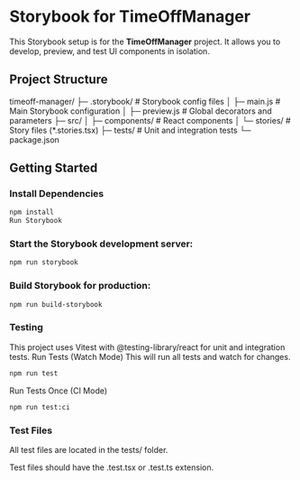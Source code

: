 # Storybook for TimeOffManager

This Storybook setup is for the **TimeOffManager** project. It allows you to develop, preview, and test UI components in isolation.

## Project Structure

timeoff-manager/
├─ .storybook/ # Storybook config files
│ ├─ main.js # Main Storybook configuration
│ ├─ preview.js # Global decorators and parameters
├─ src/
│ ├─ components/ # React components
│ └─ stories/ # Story files (*.stories.tsx)
├─ tests/ # Unit and integration tests
└─ package.json

## Getting Started

### Install Dependencies

```bash
npm install
Run Storybook
```

### Start the Storybook development server:
```bash
npm run storybook
```
### Build Storybook for production:
```bash
npm run build-storybook
```
### Testing
This project uses Vitest with @testing-library/react for unit and integration tests.
Run Tests (Watch Mode)
This will run all tests and watch for changes.
```bash
npm run test
```

Run Tests Once (CI Mode)
```bash
npm run test:ci
```
### Test Files
All test files are located in the tests/ folder.

Test files should have the .test.tsx or .test.ts extension.
